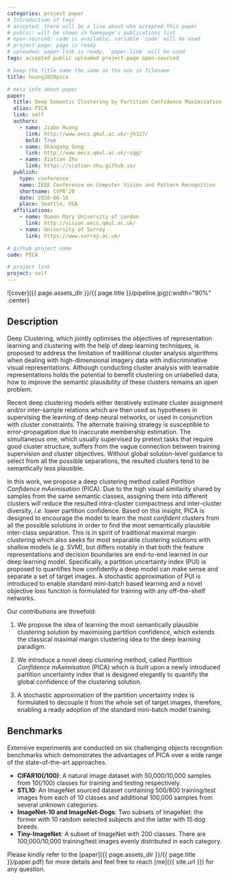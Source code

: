 ```yaml
---
categories: project paper
# Introduction of tags
# accepted: there will be a line about who accepted this paper
# public: will be shown in homepage's publications list
# open-sourced: code is available, variable `code` will be used
# project-page: page is ready
# uploaded: paper link is ready, `paper.link` will be used
tags: accepted public uploaded project-page open-sourced

# keep the title name the same as the one in filename
title: huang2020pica 

# meta info about paper
paper:
  title: Deep Semantic Clustering by Partition Confidence Maximisation
  alias: PICA
  link: self
  authors:
    - name: Jiabo Huang
      link: http://www.eecs.qmul.ac.uk/~jh327/
      bold: True
    - name: Shaogang Gong
      link: http://www.eecs.qmul.ac.uk/~sgg/
    - name: Xiatian Zhu
      link: https://xiatian-zhu.github.io/
  publish:
    type: conference
    name: IEEE Conference on Computer Vision and Pattern Recognition
    shortname: CVPR'20
    date: 2020-06-16
    place: Seattle, USA
  affiliations:
    - name: Queen Mary University of London
      link: http://vision.eecs.qmul.ac.uk/
    - name: University of Surrey
      link: https://www.surrey.ac.uk/

# github project name
code: PICA

# project link
project: self
---
```


![cover]({{ page.assets_dir }}/{{ page.title }}/pipeline.jpg){:width="90%" .center}
<!--*Figure 1. Overview of the proposed Anchor Neighbourhood Discovery (AND) method for unsupervised deep learning.*{:.center}-->

## Description

Deep Clustering, which jointly optimises the objectives of representation learning and clustering with the help of deep learning techniques, is proposed to address the limitation of traditional cluster analysis algorithms when dealing with high-dimensional imagery data with indiscriminative visual representations. Although conducting cluster analysis with learnable representations holds the potential to benefit clustering on unlabelled data, how to improve the semantic plausibility of these clusters remains an open problem.

Recent deep clustering models either iteratively estimate cluster assignment and/or inter-sample relations which are then used as hypotheses in supervising the learning of deep neural networks, or used in conjunction with cluster constraints. The alternate training strategy is susceptible to error-propagation due to inaccurate membership estimation. The simultaneous one, which usually supervised by pretext tasks that require good cluster structure, suffers from the vague connection between training supervision and cluster objectives. Without global solution-level guidance to select from all the possible separations, the resulted clusters tend to be semantically less plausible.

In this work, we propose a deep clustering method called *PartItion Confidence mAximisation* (PICA). Due to the high visual similarity shared by samples from the same semantic classes, assigning them into different clusters will reduce the resulted intra-cluster compactness and inter-cluster diversity, *i.e.* lower partition confidence. Based on this insight, PICA is designed to encourage the model to learn the most *confident* clusters from all the possible solutions in order to find the most semantically plausible inter-class separation. This is in spirit of traditional maximal margin clustering which also seeks for most separable clustering solutions with shallow models (*e.g.* SVM), but differs notably in that both the feature representations and decision boundaries are end-to-end learned in our deep learning model. Specifically, a partition uncertainty index (PUI) is proposed to quantifies how confidently a deep model can make sense and separate a set of target images. A stochastic approximation of PUI is introduced to enable standard mini-batch based learning and a novel objective loss function is formulated for training with any off-the-shelf networks.

Our *contributions* are threefold:
1. We propose the idea of learning the most semantically plausible clustering solution by maximising partition confidence, which extends the classical maximal margin clustering idea to the deep learning paradigm. 
<!-- The proposed method makes no strong hypothesis on local inter-sample relations and/or cluster assignment which usually leads to error-propagation and inferior clustering solutions.  -->
2. We introduce a novel deep clustering method, called *PartItion Confidence mAximisation* (PICA) which is built upon a newly introduced partition uncertainty index that is designed elegantly to quantify the global confidence of the clustering solution. 
<!-- To enable formulating a deep learning objective loss function, a novel transformation of the partition uncertainty index is further proposed. PICA can be trained end-to-end using a single objective loss function without whistles and bells (*e.g.* complex multi-stage alternation and multiple loss functions) to simultaneously learn a deep neural network and cluster assignment that can be mapped to the semantic category one-to-one. -->
3. A stochastic approximation of the partition uncertainty index is formulated to decouple it from the whole set of target images, therefore, enabling a ready adoption of the standard mini-batch model training.

## Benchmarks
Extensive experiments are conducted on six challenging objects recognition benchmarks which demonstrates the advantages of PICA over a wide range of the state-of-the-art approaches.
+ **CIFAR10(/100)**: A natural image dataset with 50,000/10,000 samples from 10(/100) classes for training and testing respectively.
+ **STL10**: An ImageNet sourced dataset containing 500/800 training/test images from each of 10 classes and additional 100,000 samples from several unknown categories.
+ **ImageNet-10 and ImageNet-Dogs**:
Two subsets of ImageNet: the former with 10 random selected subjects and the latter with 15 dog breeds.
+ **Tiny-ImageNet**: A subset of ImageNet with 200 classes. There are 100,000/10,000 training/test images evenly distributed in each category.


Please kindly refer to the [paper]({{ page.assets_dir }}/{{ page.title }}/paper.pdf) for more details and feel free to reach [me]({{ site.url }}) for any question.